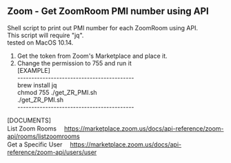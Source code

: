 <h2>Zoom - Get ZoomRoom PMI number using API</h2>

Shell script to print out PMI number for each ZoomRoom using API.<br>
This script will require "jq".<br>
tested on MacOS 10.14.<br>
1. Get the token from Zoom's Marketplace and place it.<br>
2. Change the permission to 755 and run it<br>
[EXAMPLE]<br>
------------------------------------------<br>
brew install jq<br>
chmod 755 ./get_ZR_PMI.sh<br>
./get_ZR_PMI.sh<br>
------------------------------------------<br>

[DOCUMENTS]<br>
List Zoom Rooms
　https://marketplace.zoom.us/docs/api-reference/zoom-api/rooms/listzoomrooms<br>
Get a Specific User
　https://marketplace.zoom.us/docs/api-reference/zoom-api/users/user<br>

